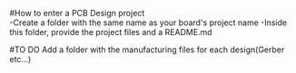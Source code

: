 #How to enter a PCB Design project  
-Create a folder with the same name as your board's project name
-Inside this folder, provide the project files and a README.md

#TO DO 
Add a folder with the manufacturing files for each design(Gerber etc...)
